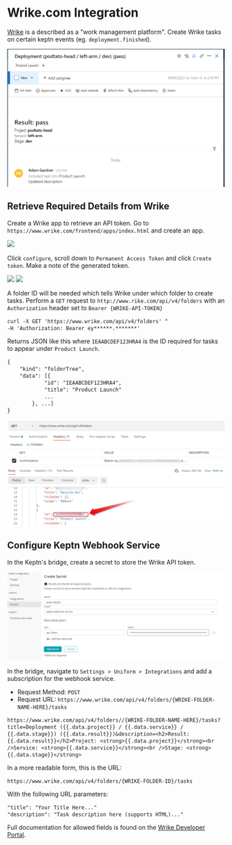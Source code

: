 # Wrike.com Integration

[Wrike](https://wrike.com) is a described as a "work management platform". Create Wrike tasks on certain keptn events (eg. `deployment.finished`).

![](https://raw.githubusercontent.com/keptn-contrib/artifacthub/main/wrike/1.0.0/assets/wrike1.png)


## Retrieve Required Details from Wrike

Create a Wrike app to retrieve an API token. Go to `https://www.wrike.com/frontend/apps/index.html` and create an app.

![](https://raw.githubusercontent.com/keptn-contrib/artifacthub/main/wrike/1.0.0/assets/assets/wrike_create_app.png)

Click `configure`, scroll down to `Permanent Access Token` and click `Create token`. Make a note of the generated token.

![](https://raw.githubusercontent.com/keptn-contrib/artifacthub/main/wrike/1.0.0/assets/assets/wrike_create_token.png)
![](https://raw.githubusercontent.com/keptn-contrib/artifacthub/main/wrike/1.0.0/assets/assets/wrike_pat.png)

A folder ID will be needed which tells Wrike under which folder to create tasks. Perform a `GET` request to `http://www.rike.com/api/v4/folders` with an `Authorization` header set to `Bearer {WRIKE-API-TOKEN}`

```
curl -X GET 'https://www.wrike.com/api/v4/folders' ^
-H 'Authorization: Bearer ey******.*******'
```

Returns JSON like this where `IEAABCDEF123HRA4` is the ID required for tasks to appear under `Product Launch`.

```
{
    "kind": "folderTree",
    "data": [{
            "id": "IEAABCDEF123HRA4",
            "title": "Product Launch"
            ...
        }, ...]
}
```

![](https://raw.githubusercontent.com/keptn-contrib/artifacthub/main/wrike/1.0.0/assets/wrike_folders_get.png)

## Configure Keptn Webhook Service

In the Keptn's bridge, create a secret to store the Wrike API token.

![](https://raw.githubusercontent.com/keptn-contrib/artifacthub/main/wrike/1.0.0/assets/keptn_secret.png)

In the bridge, navigate to `Settings > Uniform > Integrations` and add a subscription for the webhook service.

- Request Method: `POST`
- Request URL: `https://www.wrike.com/api/v4/folders/{WRIKE-FOLDER-NAME-HERE}/tasks`

```
https://www.wrike.com/api/v4/folders//{WRIKE-FOLDER-NAME-HERE}/tasks?title=Deployment ({{.data.project}} / {{.data.service}} / {{.data.stage}}) ({{.data.result}})&description=<h2>Result: {{.data.result}}</h2>Project: <strong>{{.data.project}}</strong><br />Service: <strong>{{.data.service}}</strong><br />Stage: <strong>{{.data.stage}}</strong>
```

In a more readable form, this is the URL:

```
https://www.wrike.com/api/v4/folders/{WRIKE-FOLDER-ID}/tasks
```
With the following URL parameters:

```
"title": "Your Title Here..."
"description": "Task description here (supports HTML)..."
```

Full documentation for allowed fields is found on the [Wrike Developer Portal](https://developers.wrike.com/api/v4/tasks/#create-task).